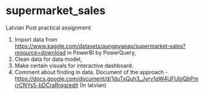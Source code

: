 # supermarket_sales
Latvian Post practical assignment
1. Import data from https://www.kaggle.com/datasets/aungpyaeap/supermarket-sales?resource=download in PowerBI by PowerQuery, 
2. Clean data for data model,
3. Make certain visuals for interactive dashboard.
4. Comment about finding in data.
Document of the approach - https://docs.google.com/document/d/1duTxQuh3_Jyry1qW4UFUblQbPmrrCNYs5-bDCraRrqg/edit (In latvian)
